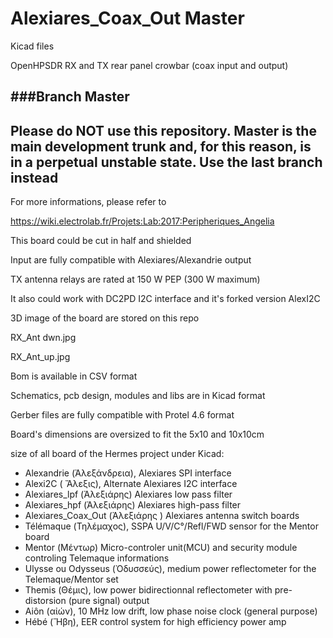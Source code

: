 # Alexiares_Coax_Out Master

Kicad files

OpenHPSDR RX and TX rear panel crowbar (coax input and output)

###Branch Master
-----------

  Please do NOT use this repository.
  Master is the main development trunk and, for this reason, 
  is in a perpetual unstable state. Use the last branch instead
-----------

For more informations, please refer to 

https://wiki.electrolab.fr/Projets:Lab:2017:Peripheriques_Angelia

This board could be cut in half and shielded

Input are fully compatible with Alexiares/Alexandrie output

TX antenna relays are rated at 150 W PEP (300 W maximum)

It also could work with DC2PD I2C interface 
and it's forked version AlexI2C

3D image of the board are stored on this repo

RX_Ant dwn.jpg

RX_Ant_up.jpg


Bom is available in CSV format

Schematics, pcb design, modules and libs are in Kicad format

Gerber files are fully compatible with Protel 4.6 format

Board's dimensions are oversized to fit the 5x10 and 10x10cm 

size of all board of the Hermes project under Kicad: 

* Alexandrie (Ἀλεξάνδρεια), Alexiares SPI interface
* Alexi2C ( Ἄλεξις), Alternate Alexiares I2C interface
* Alexiares_lpf (Ἀλεξιάρης) Alexiares low pass filter
* Alexiares_hpf (Ἀλεξιάρης) Alexiares high-pass filter
* Alexiares_Coax_Out (Ἀλεξιάρης ) Alexiares antenna switch boards
* Télémaque (Τηλέμαχος),  SSPA U/V/C°/Refl/FWD sensor for the Mentor board 
* Mentor (Μέντωρ) Micro-controler unit(MCU) and security module controling Telemaque informations
* Ulysse ou Odysseus (Ὀδυσσεύς), medium power reflectometer for the Telemaque/Mentor set
* Themis (Θέμις), low power bidirectionnal reflectometer with pre-distorsion (pure signal) output
* Aiôn (αἰών), 10 MHz low drift, low phase noise clock (general purpose)
* Hébé (Ἥβη), EER control system for high efficiency power amp
